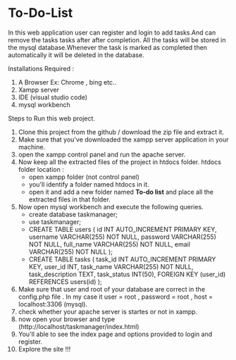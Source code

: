 # To-Do-List
In this web application user can register and login to add tasks.And can remove the tasks tasks after after completion.
All the tasks will be stored in the mysql database.Whenever the task is marked as completed then automatically it will be deleted 
in the database.

Installations Required :
1. A Browser Ex: Chrome , bing etc..
2. Xampp server
3. IDE (visual studio code)
4. mysql workbench

Steps to Run this web project.

1. Clone this project from the github / download the zip file and extract it.
2. Make sure that you've downloaded the xampp server application in your machine.
3. open the xampp control panel and run the apache server.
4. Now keep all the extracted files of the project in htdocs folder.
   htdocs folder location :
   - open xampp folder (not control panel)
   - you'll identify a folder named htdocs in it.
   - open it and add a new folder named **To-do list** and place all the extracted files in that folder.
5. Now open mysql workbench and execute the following queries.
   - create database taskmanager;
   - use taskmanager;
   - CREATE TABLE users (
      id INT AUTO_INCREMENT PRIMARY KEY,
      username VARCHAR(255) NOT NULL,
      password VARCHAR(255) NOT NULL,
      full_name VARCHAR(255) NOT NULL,
      email VARCHAR(255) NOT NULL
      );
   - CREATE TABLE tasks (
      task_id INT AUTO_INCREMENT PRIMARY KEY,
      user_id INT,
      task_name VARCHAR(255) NOT NULL,
      task_description TEXT,
      task_status INT(50),
      FOREIGN KEY (user_id) REFERENCES users(id)
      );
6. Make sure that user and root of your database are correct in the config.php file .
   In my case it user = root , password = root , host = localhost:3306 (mysql).
7. check whether your apache server is startes or not in xampp.
8. now open your browser and type (http://localhost/taskmanager/index.html)
9. You'll able to see the index page and options provided to login and register.
10. Explore the site !!!

    
     
